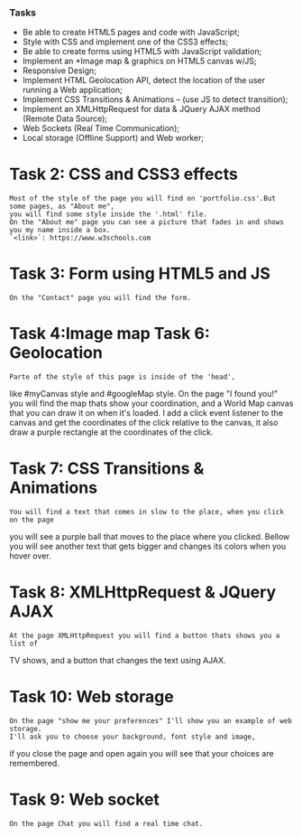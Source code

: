 ### Tasks

- Be able to create HTML5 pages and code with JavaScript;
- Style with CSS and implement one of the CSS3 effects;
- Be able to create forms using HTML5 with JavaScript validation;
- Implement an *Image map & graphics on HTML5 canvas w/JS;
- Responsive Design;
- Implement HTML Geolocation API, detect the location of the user running a Web application;
- Implement CSS Transitions & Animations – (use JS to detect transition);
- Implement an XMLHttpRequest for data & JQuery AJAX method (Remote Data Source);
- Web Sockets (Real Time Communication);
- Local storage (Offline Support) and Web worker;



**Task 2: CSS and CSS3 effects**
================================

    Most of the style of the page you will find on 'portfolio.css'.But some pages, as "About me",
    you will find some style inside the '.html' file.
    On the "About me" page you can see a picture that fades in and shows you my name inside a box.
    `<link>`: https://www.w3schools.com




**Task 3: Form using HTML5 and JS**
===================================

    On the "Contact" page you will find the form.



**Task 4:Image map**
**Task 6: Geolocation**
=======================

    Parte of the style of this page is inside of the 'head',
like #myCanvas style and #googleMap style.
    On the page "I found you!" you will find the map thats show your coordination,
and a World Map canvas that you can draw it on when it's loaded. I add a
click event listener to the canvas and get the coordinates of the click
relative to the canvas, it also draw a purple rectangle at the coordinates of the click.



**Task 7: CSS Transitions & Animations**
========================================

    You will find a text that comes in slow to the place, when you click on the page
you will see a purple ball that moves to the place where you clicked.
    Bellow you will see another text that gets bigger and changes its colors
when you hover over.



**Task 8: XMLHttpRequest & JQuery AJAX**
========================================

    At the page XMLHttpRequest you will find a button thats shows you a list of
TV shows, and a button that changes the text using AJAX. 



**Task 10: Web storage**
========================

    On the page "show me your preferences" I'll show you an example of web storage.
    I'll ask you to choose your background, font style and image,
if you close the page and open again you will see that your choices are remembered.


**Task 9: Web socket** 
======================

    On the page Chat you will find a real time chat.
